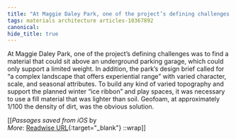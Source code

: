 ```yaml
---
title: "At Maggie Daley Park, one of the project’s defining challenges ..."
tags: materials architecture articles-10367892
canonical: 
hide_title: true
---
```


At Maggie Daley Park, one of the project’s defining challenges was to find a material that could sit above an underground parking garage, which could only support a limited weight. In addition, the park’s design brief called for “a complex landscape that offers experiential range” with varied character, scale, and seasonal attributes. To build any kind of varied topography and support the planned winter “ice ribbon” and play spaces, it was necessary to use a fill material that was lighter than soil. Geofoam, at approximately 1/100 the density of dirt, was the obvious solution.


[[<cite>_Passages saved from iOS_</cite> by  <br>
_More_: [Readwise URL](https://readwise.io/open/211855731){:target="_blank"}
::wrap]]